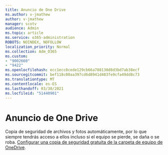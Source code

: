 ```yaml
---
title: Anuncio de One Drive
ms.author: v-jmathew
author: v-jmathew
manager: scotv
audience: Admin
ms.topic: article
ms.service: o365-administration
ROBOTS: NOINDEX, NOFOLLOW
localization_priority: Normal
ms.collection: Adm_O365
ms.custom:
- "9002660"
- "9422"
ms.openlocfilehash: ecc1ecc0cede129cb66a788130d8d3bd7ab38ecf
ms.sourcegitcommit: bef118c00aa397cd6d8941d403fe9cfa49dd8c73
ms.translationtype: MT
ms.contentlocale: es-ES
ms.lasthandoff: 03/30/2021
ms.locfileid: "51440901"
---
```

# <a name="one-drive-announcement"></a>Anuncio de One Drive

Copia de seguridad de archivos y fotos automáticamente, por lo que siempre tendrás acceso a ellos incluso si el equipo se pierde, se daña o se roba. [Configurar una copia de seguridad gratuita de la carpeta de equipo de OneDrive](https://www.microsoft.com/microsoft-365/onedrive/pc-cloud-backup).

